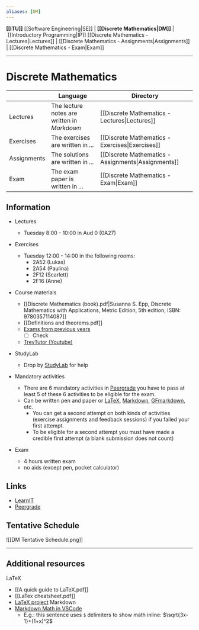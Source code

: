 ```yaml
---
aliases: [DM]
---
```


**[[ITU]]**
[[Software Engineering|SE]] | **[[Discrete Mathematics|DM]]** | [[Introductory Programming|IP]]
[[Discrete Mathematics - Lectures|Lectures]] | [[Discrete Mathematics - Assignments|Assignments]] | [[Discrete Mathematics - Exam|Exam]]

---

# Discrete Mathematics
|             | Language                                    | Directory                                           |
| ----------- | ------------------------------------------- | --------------------------------------------------- |
| Lectures    | The lecture notes are written in *Markdown* | [[Discrete Mathematics - Lectures\|Lectures]]       |
| Exercises   | The exercises are written in *...*          | [[Discrete Mathematics - Exercises\|Exercises]]     |
| Assignments | The solutions are written in *...*          | [[Discrete Mathematics - Assignments\|Assignments]] |
| Exam        | The exam paper is written in *...*          | [[Discrete Mathematics - Exam\|Exam]]               |

## Information
- Lectures
	- Tuesday 8:00 - 10:00 in Aud 0 (0A27)
- Exercises
	- Tuesday 12:00 - 14:00 in the following rooms: 
		- 2A52 (Lukas)
		- 2A54 (Paulina)
		- 2F12 (Scarlett)
		- 2F16 (Anne)

- Course materials
	- [[Discrete Mathematics (book).pdf|Susanna S. Epp, Discrete Mathematics with Applications, Metric Edition, 5th edition, ISBN: 9780357114087]]
	- [[Definitions and theorems.pdf]]
	- [Exams from previous years](https://learnit.itu.dk/mod/page/view.php?id=159063)
		- [ ] Check
	- [TrevTutor (Youtube)](https://www.youtube.com/c/Trevtutor/videos) 
- StudyLab
	- Drop by [StudyLab](https://learnit.itu.dk/course/view.php?id=3021173) for help
- Mandatory activities
	- There are 6 mandatory activities in [Peergrade](http://www.peergrade.io/) you have to pass at least 5 of these 6 activities to be eligible for the exam.
	- Can be written pen and paper or [LaTeX](https://www.overleaf.com/), [Markdown](https://guides.github.com/features/mastering-markdown/), [GFmarkdown](https://docs.github.com/en/get-started/writing-on-github/working-with-advanced-formatting/writing-mathematical-expressions), etc.
		- You can get a second attempt on both kinds of activities (exercise assignments and feedback sessions) if you failed your first attempt. 
		- To be eligible for a second attempt you must have made a credible first attempt (a blank submission does not count)
- Exam
	- 4 hours written exam 
	- no aids (except pen, pocket calculator)

## Links
- [LearnIT](https://learnit.itu.dk/course/view.php?id=3021345)
- [Peergrade](https://app.peergrade.io/courses/)

## Tentative Schedule
![[DM Tentative Schedule.png]]

---
## Additional resources
LaTeX
- [[A quick guide to LaTeX.pdf]]
- [[LaTex cheatsheet.pdf]]
- [LaTeX project](https://www.latex-project.org/)
Markdown
- [Markdown Math in VSCode](https://marketplace.visualstudio.com/items?itemName=goessner.mdmath)
	- E.g.: this sentence uses `$` delimiters to show math inline: $\sqrt{3x-1}+(1+x)^2$
